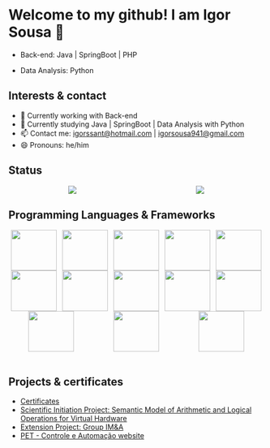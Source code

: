# Welcome to my github! I am Igor Sousa 👋

- Back-end: Java | SpringBoot | PHP

- Data Analysis: Python


## Interests & contact

- 🔭 Currently working with Back-end
- 🌱 Currently studying Java | SpringBoot | Data Analysis with Python
- 📫 Contact me: igorssant@hotmail.com | igorsousa941@gmail.com
- 😄 Pronouns: he/him


## Status

<div style = "display: flex; justify-content: space-around; align-items: center;">
  <a href = "">
    <img src = "https://github-readme-stats-sigma-five.vercel.app/api?username=igorssant&show_icons=true&theme=radical"/>
  </a>
  <a href = "">
    <img src = "https://github-readme-stats-sigma-five.vercel.app/api/top-langs/?username=igorssant&theme=react&line_height=40&hide=css" />
  </a>
</div>


## Programming Languages & Frameworks

<div style = "display: flex; justify-content: space-around; flex-wrap: wrap;">	
	<img align = "center" height = "80" width = "90" src = "https://cdn.jsdelivr.net/gh/devicons/devicon/icons/java/java-plain.svg" />
	<img align = "center" height = "80" width = "90" src = "https://cdn.jsdelivr.net/gh/devicons/devicon/icons/spring/spring-plain-wordmark.svg" />
	<img align = "center" height = "80" width = "90" src = "https://cdn.jsdelivr.net/gh/devicons/devicon/icons/git/git-original-wordmark.svg" />
	<img align = "center" height = "80" width = "90" src = "https://cdn.jsdelivr.net/gh/devicons/devicon/icons/python/python-original-wordmark.svg" />
	<img align = "center" height = "80" width = "90" src = "https://cdn.jsdelivr.net/gh/devicons/devicon/icons/numpy/numpy-original-wordmark.svg" />
	<img align = "center" height = "80" width = "90" src = "https://cdn.jsdelivr.net/gh/devicons/devicon/icons/pandas/pandas-original-wordmark.svg" />
	<img align = "center" height = "80" width = "90" src = "https://cdn.jsdelivr.net/gh/devicons/devicon/icons/tensorflow/tensorflow-original-wordmark.svg" />
	<img align = "center" height = "80" width = "90" src = "https://cdn.jsdelivr.net/gh/devicons/devicon/icons/jupyter/jupyter-original-wordmark.svg" />
	<img align = "center" height = "80" width = "90" src = "https://cdn.jsdelivr.net/gh/devicons/devicon/icons/mysql/mysql-original-wordmark.svg" />
	<img align = "center" height = "80" width = "90" src = "https://cdn.jsdelivr.net/gh/devicons/devicon/icons/anaconda/anaconda-original-wordmark.svg" />
	<img align = "center" height = "80" width = "90" src = "https://cdn.jsdelivr.net/gh/devicons/devicon/icons/html5/html5-original-wordmark.svg" />
	<img align = "center" height = "80" width = "90" src = "https://cdn.jsdelivr.net/gh/devicons/devicon/icons/css3/css3-original-wordmark.svg" />
	<img align = "center" height = "80" width = "90" src = "https://cdn.jsdelivr.net/gh/devicons/devicon/icons/javascript/javascript-plain.svg" />
</div>

<br>


## Projects & certificates

- [Certificates](https://github.com/igorssant/certificates)
- [Scientific Initiation Project: Semantic Model of Arithmetic and Logical Operations for Virtual Hardware](https://github.com/igorssant/p-code_machine)
- [Extension Project: Group IM&A](https://github.com/igorssant/projeto_de_extensao_IM-A)
- [PET - Controle e Automação website](https://petcauesc.com/)
